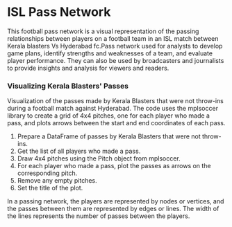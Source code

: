 # ISL Pass Network

This football pass network is a visual representation of the passing relationships between players on a football team in an ISL match between Kerala blasters Vs Hyderabad fc.Pass network used for analysts to develop game plans, identify strengths and weaknesses of a team, and evaluate player performance. They can also be used by broadcasters and journalists to provide insights and analysis for viewers and readers.



### Visualizing Kerala Blasters' Passes
Visualization of the passes made by Kerala Blasters that were not throw-ins during a football match against Hyderabad. The code uses the mplsoccer library to create a grid of 4x4 pitches, one for each player who made a pass, and plots arrows between the start and end coordinates of each pass.

1. Prepare a DataFrame of passes by Kerala Blasters that were not throw-ins.
2. Get the list of all players who made a pass.
3. Draw 4x4 pitches using the Pitch object from mplsoccer.
4. For each player who made a pass, plot the passes as arrows on the corresponding pitch.
5. Remove any empty pitches.
6. Set the title of the plot.

In a passing network, the players are represented by nodes or vertices, and the passes between them are represented by edges or lines. The width of the lines represents the number of passes between the players.
